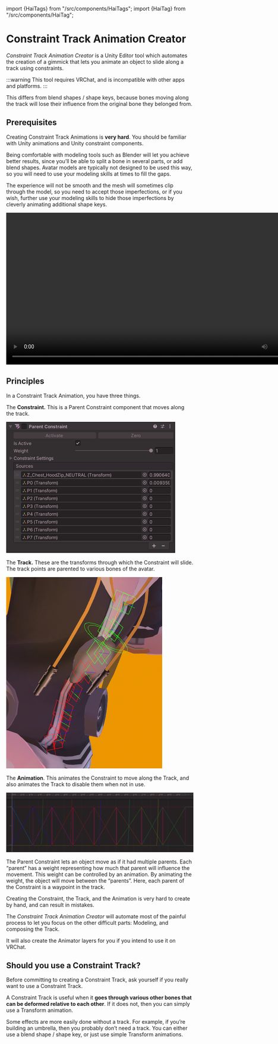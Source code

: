 ﻿import {HaiTags} from "/src/components/HaiTags";
import {HaiTag} from "/src/components/HaiTag";

# Constraint Track Animation Creator

<HaiTags>
<HaiTag requiresVRChat={true} />
</HaiTags>

*Constraint Track Animation Creator* is a Unity Editor tool which automates the creation of a gimmick that lets you animate an object to slide along a track using constraints.

:::warning
This tool requires VRChat, and is incompatible with other apps and platforms.
:::

This differs from blend shapes / shape keys, because bones moving along the track will lose their influence from the original bone they belonged from.

## Prerequisites

Creating Constraint Track Animations is **very hard**. You should be familiar with Unity animations and Unity constraint components.

Being comfortable with modeling tools such as Blender will let you achieve better results, since you’ll be able to split a bone in several parts, or add blend shapes. Avatar models are typically not designed to be used this way, so you will need to use your modeling skills at times to fill the gaps.

The experience will not be smooth and the mesh will sometimes clip through the model, so you need to accept those imperfections, or if you wish, further use your modeling skills to hide those imperfections by cleverly animating additional shape keys.

<video controls width="816" autostart="false">
    <source src={'https://downscale.srv.hai-vr.dev/assets/docs/sx_2021-12-21_10-53-42_KryfYW7TqN.mp4' ?? require('./index-img/sx_2021-12-21_10-53-42_KryfYW7TqN.mp4')}/>
</video>

## Principles

In a Constraint Track Animation, you have three things.

The **Constraint.** This is a Parent Constraint component that moves along the track.

![Untitled](index-img/Untitled.gif)

The **Track.** These are the transforms through which the Constraint will slide. The track points are parented to various bones of the avatar.

![Untitled](index-img/Untitled.png)

The **Animation**. This animates the Constraint to move along the Track, and also animates the Track to disable them when not in use.

![Untitled](index-img/Untitled%201.png)

The Parent Constraint lets an object move as if it had multiple parents. Each “parent” has a weight representing how much that parent will influence the movement. This weight can be controlled by an animation. By animating the weight, the object will move between the “parents”. Here, each parent of the Constraint is a waypoint in the track.

Creating the Constraint, the Track, and the Animation is very hard to create by hand, and can result in mistakes.

The *Constraint Track Animation Creator* will automate most of the painful process to let you focus on the other difficult parts: Modeling, and composing the Track.

It will also create the Animator layers for you if you intend to use it on VRChat.

## Should you use a Constraint Track?

Before committing to creating a Constraint Track, ask yourself if you really want to use a Constraint Track.

A Constraint Track is useful when it **goes through various other bones that can be deformed relative to each other**. If it does not, then you can simply use a Transform animation.

Some effects are more easily done without a track. For example, if you’re building an umbrella, then you probably don’t need a track. You can either use a blend shape / shape key, or just use simple Transform animations.
